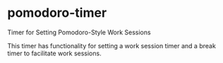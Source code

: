 # pomodoro-timer
Timer for Setting Pomodoro-Style Work Sessions

This timer has functionality for setting a work session timer and
a break timer to facilitate work sessions.
